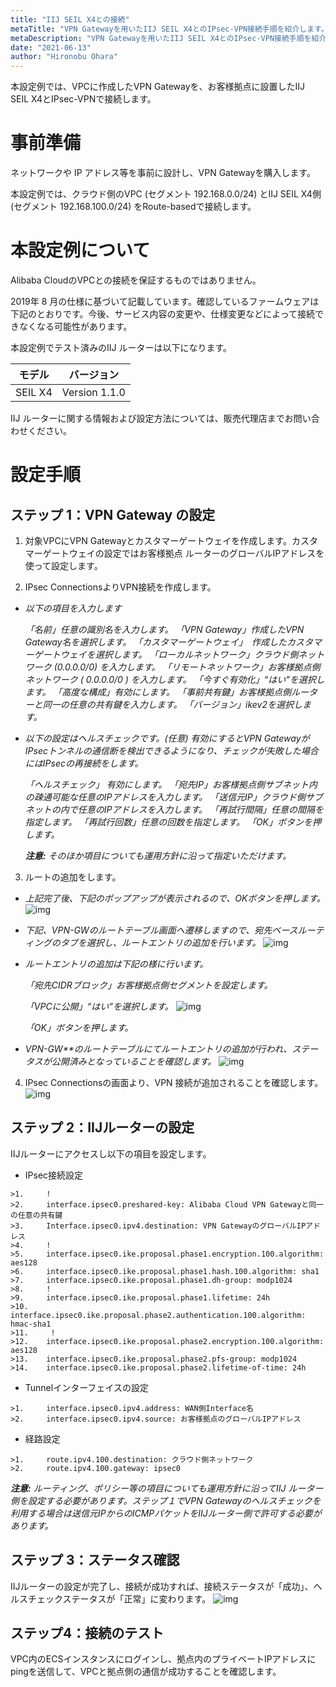 ```yaml
---
title: "IIJ SEIL X4との接続"
metaTitle: "VPN Gatewayを用いたIIJ SEIL X4とのIPsec-VPN接続手順を紹介します。"
metaDescription: "VPN Gatewayを用いたIIJ SEIL X4とのIPsec-VPN接続手順を紹介します。"
date: "2021-06-13"
author: "Hironobu Ohara"
---
```




<!-- descriptionがコンテンツの前に表示されます -->

<!-- コンテンツを書くときはこの下に記載ください -->



本設定例では、VPCに作成したVPN Gatewayを、お客様拠点に設置したIIJ SEIL X4とIPsec-VPNで接続します。

# 事前準備

ネットワークや IP アドレス等を事前に設計し、VPN Gatewayを購入します。

本設定例では、クラウド側のVPC (セグメント 192.168.0.0/24) とIIJ SEIL X4側 (セグメント 192.168.100.0/24) をRoute-basedで接続します。

# 本設定例について

Alibaba CloudのVPCとの接続を保証するものではありません。

2019年 8 月の仕様に基づいて記載しています。確認しているファームウェアは下記のとおりです。今後、サービス内容の変更や、仕様変更などによって接続できなくなる可能性があります。

本設定例でテスト済みのIIJ ルーターは以下になります。

| **モデル** | **バージョン**   |
| ---------- | ---------------- |
| SEIL X4    | Version    1.1.0 |

IIJ ルーターに関する情報および設定方法については、販売代理店までお問い合わせください。

# 設定手順

## ステップ 1：VPN Gateway の設定

1. 対象VPCにVPN Gatewayとカスタマーゲートウェイを作成します。カスタマーゲートウェイの設定ではお客様拠点 ルーターのグローバルIPアドレスを使って設定します。

2. IPsec ConnectionsよりVPN接続を作成します。

- *以下の項目を入力します*

  *「名前」任意の識別名を入力します。*
  *「VPN Gateway」作成したVPN Gateway名を選択します。*
  *「カスタマーゲートウェイ」　作成したカスタマーゲートウェイを選択します。*
  *「ローカルネットワーク」クラウド側ネットワーク (0.0.0.0/0) を入力します。*
  *「リモートネットワーク」お客様拠点側ネットワーク ( 0.0.0.0/0 ) を入力します。*
  *「今すぐ有効化」“はい”を選択します。*
  *「高度な構成」有効にします。*
  *「事前共有鍵」お客様拠点側ルーターと同一の任意の共有鍵を入力します。*
  *「バージョン」ikev2を選択します。*

- *以下の設定はヘルスチェックです。(任意)*
  *有効にするとVPN GatewayがIPsecトンネルの通信断を検出できるようになり、チェックが失敗した場合にはIPsecの再接続をします。*

  *「ヘルスチェック」 有効にします。*
  *「宛先IP」お客様拠点側サブネット内の疎通可能な任意のIPアドレスを入力します。*
  *「送信元IP」クラウド側サブネットの内で任意のIPアドレスを入力します。*
  *「再試行間隔」任意の間隔を指定します。*
  *「再試行回数」任意の回数を指定します。*
  *「OK」ボタンを押します。*

  ***注意:*** *そのほか項目についても運用方針に沿って指定いただけます。*

3. ルートの追加をします。

- *上記完了後、下記のポップアップが表示されるので、OKボタンを押します。*
  ![img](https://raw.githubusercontent.com/ohiro18/ts.dev/master/content/network-connect-case/images/cm-001.png)

- *下記、VPN-GWのルートテーブル画面へ遷移しますので、宛先ベースルーティングのタブを選択し、ルートエントリの追加を行います。*
  ![img](https://raw.githubusercontent.com/ohiro18/ts.dev/master/content/network-connect-case/images/cm-002.png)

- *ルートエントリの追加は下記の様に行います。*

  *「宛先CIDRブロック」お客様拠点側セグメントを設定します。*

  *「VPCに公開」“はい”を選択します。*
  ![img](https://raw.githubusercontent.com/ohiro18/ts.dev/master/content/network-connect-case/images/cm-003.png)

  *「OK」ボタンを押します。*

- *VPN-GW**のルートテーブルにてルートエントリの追加が行われ、ステータスが公開済みとなっていることを確認します。*
  ![img](https://raw.githubusercontent.com/ohiro18/ts.dev/master/content/network-connect-case/images/cm-004.png)

4. IPsec Connectionsの画面より、VPN 接続が追加されることを確認します。
    ![img](https://raw.githubusercontent.com/ohiro18/ts.dev/master/content/network-connect-case/images/cm-005.png)


## ステップ 2：IIJルーターの設定

IIJルーターにアクセスし以下の項目を設定します。

-  IPsec接続設定
```
>1.     !
>2.     interface.ipsec0.preshared-key: Alibaba Cloud VPN Gatewayと同一の任意の共有鍵
>3.     Interface.ipsec0.ipv4.destination: VPN GatewayのグローバルIPアドレス
>4.     !
>5.     interface.ipsec0.ike.proposal.phase1.encryption.100.algorithm: aes128
>6.     interface.ipsec0.ike.proposal.phase1.hash.100.algorithm: sha1
>7.     interface.ipsec0.ike.proposal.phase1.dh-group: modp1024
>8.     !
>9.     interface.ipsec0.ike.proposal.phase1.lifetime: 24h
>10.    interface.ipsec0.ike.proposal.phase2.authentication.100.algorithm: hmac-sha1
>11.     !
>12.    interface.ipsec0.ike.proposal.phase2.encryption.100.algorithm: aes128
>13.    interface.ipsec0.ike.proposal.phase2.pfs-group: modp1024
>14.    interface.ipsec0.ike.proposal.phase2.lifetime-of-time: 24h
```

- Tunnelインターフェイスの設定
```
>1.     interface.ipsec0.ipv4.address: WAN側Interface名
>2.     interface.ipsec0.ipv4.source: お客様拠点のグローバルIPアドレス
```

- 経路設定
```
>1.     route.ipv4.100.destination: クラウド側ネットワーク
>2.     route.ipv4.100.gateway: ipsec0
```

  ***注意:*** *ルーティング、ポリシー等の項目についても運用方針に沿ってIIJ ルーター側を設定する必要があります。ステップ１でVPN Gatewayのヘルスチェックを利用する場合は送信元IPからのICMPパケットをIIJルーター側で許可する必要があります。*

## ステップ 3：ステータス確認

IIJルーターの設定が完了し、接続が成功すれば、接続ステータスが「成功」、ヘルスチェックステータスが「正常」に変わります。
  ![img](https://raw.githubusercontent.com/ohiro18/ts.dev/master/content/network-connect-case/images/cm-006.png)

## ステップ4：接続のテスト

VPC内のECSインスタンスにログインし、拠点内のプライベートIPアドレスにpingを送信して、VPCと拠点側の通信が成功することを確認します。
